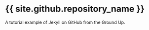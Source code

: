 ---
---
{{ site.github.repository_name }}
===================================

A tutorial example of Jekyll on GitHub from the Ground Up.
